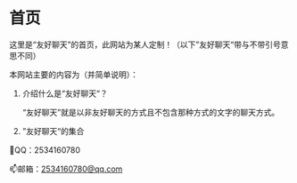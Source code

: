 # 首页

这里是“友好聊天”的首页，此网站为某人定制！（以下”友好聊天“带与不带引号意思不同）

本网站主要的内容为（并简单说明）：

1. 介绍什么是“友好聊天“？

   “友好聊天”就是以非友好聊天的方式且不包含那种方式的文字的聊天方式。

3. ”友好聊天“的集合

🐧QQ：2534160780

📫邮箱：2534160780@qq.com
